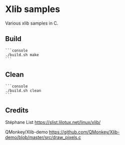 # Xlib samples
Various xlib samples in C.

## Build
    ```console
    ./build.sh make
    ```
    
## Clean 
    ```console
    ./build.sh clean
    ```

## Credits 
Stéphane List
https://slist.lilotux.net/linux/xlib/

QMonkey/Xlib-demo
https://github.com/QMonkey/Xlib-demo/blob/master/src/draw_pixels.c
